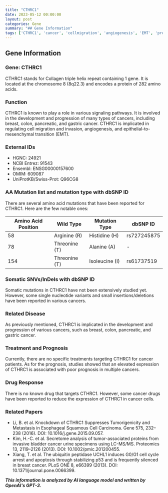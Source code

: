 ```yaml
---
title: "CTHRC1"
date: 2023-05-12 00:00:00
layout: post
categories: Gene
summary: "## Gene Information"
tags: ['CTHRC1', 'cancer', 'cellmigration', 'angiogenesis', 'EMT', 'prognosis', 'drugresponse', 'somaticmutations']
---
```


## Gene Information

### Gene: CTHRC1

CTHRC1 stands for Collagen triple helix repeat containing 1 gene. It is located at the chromosome 8 (8q22.3) and encodes a protein of 282 amino acids. 

### Function

CTHRC1 is known to play a role in various signaling pathways. It is involved in the development and progression of many types of cancers, including breast, colon, pancreatic, and gastric cancer. CTHRC1 is implicated in regulating cell migration and invasion, angiogenesis, and epithelial-to-mesenchymal transition (EMT).

### External IDs

- HGNC: 24921
- NCBI Entrez: 91543
- Ensembl: ENSG00000157600
- OMIM: 609087
- UniProtKB/Swiss-Prot: Q96CG8

### AA Mutation list and mutation type with dbSNP ID

There are several amino acid mutations that have been reported for CTHRC1. Here are the few notable ones: 

| Amino Acid Position | Wild Type | Mutation Type  | dbSNP ID  |
|---------------------|----------|----------------|-----------|
| 58  | Arginine (R)  | Histidine (H)    | rs727245875 |
| 78  | Threonine (T) | Alanine (A)      | -         |
| 154 | Threonine (T) | Isoleucine (I)   | rs61737519 |

### Somatic SNVs/InDels with dbSNP ID

Somatic mutations in CTHRC1 have not been extensively studied yet. However, some single nucleotide variants and small insertions/deletions have been reported in various cancers.

### Related Disease

As previously mentioned, CTHRC1 is implicated in the development and progression of various cancers, such as breast, colon, pancreatic, and gastric cancer. 

### Treatment and Prognosis

Currently, there are no specific treatments targeting CTHRC1 for cancer patients. As for the prognosis, studies showed that an elevated expression of CTHRC1 is associated with poor prognosis in multiple cancers. 

### Drug Response

There is no known drug that targets CTHRC1. However, some cancer drugs have been reported to reduce the expression of CTHRC1 in cancer cells. 

### Related Papers

- Li, B. et al. Knockdown of CTHRC1 Suppresses Tumorigenicity and Metastasis in Esophageal Squamous Cell Carcinoma. Gene 575, 232–238 (2016). DOI: 10.1016/j.gene.2015.09.057.
- Kim, H.-C. et al. Secretome analysis of tumor-associated proteins from invasive bladder cancer urine specimens using LC-MS/MS. Proteomics 13, 2119–2126 (2013). DOI: 10.1002/pmic.201200455.
- Xiang, T. et al. The ubiquitin peptidase UCHL1 induces G0/G1 cell cycle arrest and apoptosis through stabilizing p53 and is frequently silenced in breast cancer. PLoS ONE 8, e66399 (2013). DOI: 10.1371/journal.pone.0066399.

**_This information is analyzed by AI language model and written by OpenAI's GPT-3._**